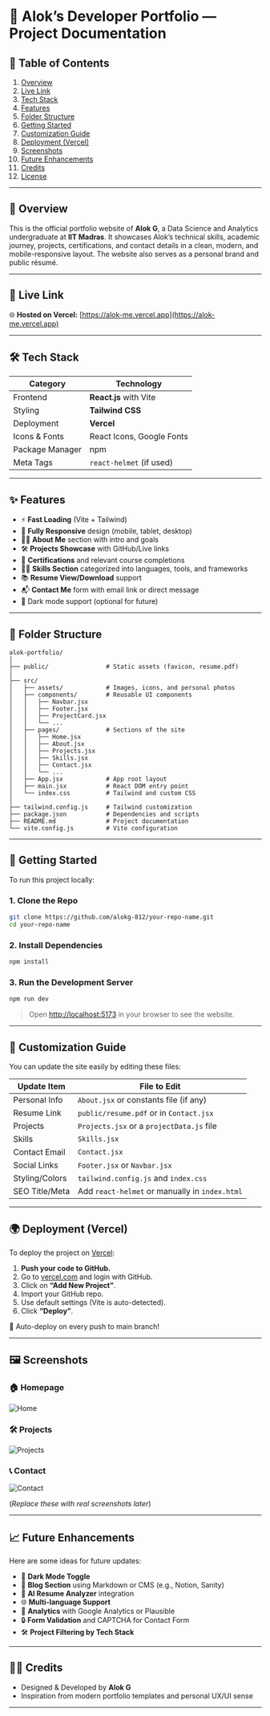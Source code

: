 # 💼 Alok’s Developer Portfolio — Project Documentation

## 🧾 Table of Contents

1. [Overview](#overview)
2. [Live Link](#live-link)
3. [Tech Stack](#tech-stack)
4. [Features](#features)
5. [Folder Structure](#folder-structure)
6. [Getting Started](#getting-started)
7. [Customization Guide](#customization-guide)
8. [Deployment (Vercel)](#deployment-vercel)
9. [Screenshots](#screenshots)
10. [Future Enhancements](#future-enhancements)
11. [Credits](#credits)
12. [License](#license)

---

## 📌 Overview

This is the official portfolio website of **Alok G**, a Data Science and Analytics undergraduate at **IIT Madras**. It showcases Alok’s technical skills, academic journey, projects, certifications, and contact details in a clean, modern, and mobile-responsive layout. The website also serves as a personal brand and public résumé.

---

## 🔗 Live Link

🌐 **Hosted on Vercel:**
[https://alok-me.vercel.app](https://alok-me.vercel.app)

---

## 🛠️ Tech Stack

| Category        | Technology                |
| --------------- | ------------------------- |
| Frontend        | **React.js** with Vite    |
| Styling         | **Tailwind CSS**          |
| Deployment      | **Vercel**                |
| Icons & Fonts   | React Icons, Google Fonts |
| Package Manager | npm                       |
| Meta Tags       | `react-helmet` (if used)  |

---

## ✨ Features

* ⚡ **Fast Loading** (Vite + Tailwind)
* 📱 **Fully Responsive** design (mobile, tablet, desktop)
* 🧑‍💼 **About Me** section with intro and goals
* 🛠️ **Projects Showcase** with GitHub/Live links
* 🧾 **Certifications** and relevant course completions
* 🧑‍💻 **Skills Section** categorized into languages, tools, and frameworks
* 📚 **Resume View/Download** support
* 📬 **Contact Me** form with email link or direct message
* 🌙 Dark mode support (optional for future)

---

## 📁 Folder Structure

```
alok-portfolio/
│
├── public/                # Static assets (favicon, resume.pdf)
│
├── src/
│   ├── assets/            # Images, icons, and personal photos
│   ├── components/        # Reusable UI components
│   │   ├── Navbar.jsx
│   │   ├── Footer.jsx
│   │   ├── ProjectCard.jsx
│   │   └── ...
│   ├── pages/             # Sections of the site
│   │   ├── Home.jsx
│   │   ├── About.jsx
│   │   ├── Projects.jsx
│   │   ├── Skills.jsx
│   │   ├── Contact.jsx
│   │   └── ...
│   ├── App.jsx            # App root layout
│   ├── main.jsx           # React DOM entry point
│   └── index.css          # Tailwind and custom CSS
│
├── tailwind.config.js     # Tailwind customization
├── package.json           # Dependencies and scripts
├── README.md              # Project documentation
└── vite.config.js         # Vite configuration
```

---

## 🚀 Getting Started

To run this project locally:

### 1. **Clone the Repo**

```bash
git clone https://github.com/alokg-812/your-repo-name.git
cd your-repo-name
```

### 2. **Install Dependencies**

```bash
npm install
```

### 3. **Run the Development Server**

```bash
npm run dev
```

> Open [http://localhost:5173](http://localhost:5173) in your browser to see the website.

---

## 🎨 Customization Guide

You can update the site easily by editing these files:

| Update Item    | File to Edit                                   |
| -------------- | ---------------------------------------------- |
| Personal Info  | `About.jsx` or constants file (if any)         |
| Resume Link    | `public/resume.pdf` or in `Contact.jsx`        |
| Projects       | `Projects.jsx` or a `projectData.js` file      |
| Skills         | `Skills.jsx`                                   |
| Contact Email  | `Contact.jsx`                                  |
| Social Links   | `Footer.jsx` or `Navbar.jsx`                   |
| Styling/Colors | `tailwind.config.js` and `index.css`           |
| SEO Title/Meta | Add `react-helmet` or manually in `index.html` |

---

## 🌍 Deployment (Vercel)

To deploy the project on [Vercel](https://vercel.com):

1. **Push your code to GitHub.**
2. Go to [vercel.com](https://vercel.com) and login with GitHub.
3. Click on **“Add New Project”**.
4. Import your GitHub repo.
5. Use default settings (Vite is auto-detected).
6. Click **“Deploy”**.

🔁 Auto-deploy on every push to main branch!

---

## 🖼️ Screenshots

### 🏠 Homepage

![Home](https://via.placeholder.com/1000x500?text=Homepage+Screenshot)

### 🛠️ Projects

![Projects](https://via.placeholder.com/1000x500?text=Projects+Section)

### 📞 Contact

![Contact](https://via.placeholder.com/1000x500?text=Contact+Section)

(*Replace these with real screenshots later*)

---

## 📈 Future Enhancements

Here are some ideas for future updates:

* 🌙 **Dark Mode Toggle**
* 🧩 **Blog Section** using Markdown or CMS (e.g., Notion, Sanity)
* 🧠 **AI Resume Analyzer** integration
* 🌐 **Multi-language Support**
* 🎯 **Analytics** with Google Analytics or Plausible
* 🔒 **Form Validation** and CAPTCHA for Contact Form
* 🛠️ **Project Filtering by Tech Stack**

---

## 👨‍🔧 Credits

* Designed & Developed by **Alok G**
* Inspiration from modern portfolio templates and personal UX/UI sense

---
